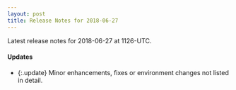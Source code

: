 ```yaml
---
layout: post
title: Release Notes for 2018-06-27
---
```


Latest release notes for 2018-06-27 at 1126-UTC.

<div class='updates' markdown='1'>

#### Updates

- {:.update} Minor enhancements, fixes or environment changes not listed in detail.

</div>


